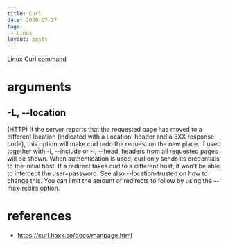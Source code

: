 ```yaml
---
title: Curl
date: 2020-07-27
tags:
 - Linux
layout: posts
---
```

Linux Curl command

# arguments

## -L, --location

(HTTP) If the server reports that the requested page has moved to a different location (indicated with a Location: header and a 3XX response code), this option will make curl redo the request on the new place. If used together with -i, --include or -I, --head, headers from all requested pages will be shown. When authentication is used, curl only sends its credentials to the initial host. If a redirect takes curl to a different host, it won't be able to intercept the user+password. See also --location-trusted on how to change this. You can limit the amount of redirects to follow by using the --max-redirs option.



# references
- https://curl.haxx.se/docs/manpage.html
